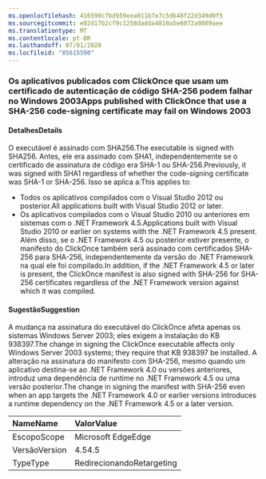 ```yaml
---
ms.openlocfilehash: 416590c7bd959eea011b7e7c5db48f22d349d0f5
ms.sourcegitcommit: e02d17b2cf9c1258dadda4810a5e6072a0089aee
ms.translationtype: MT
ms.contentlocale: pt-BR
ms.lasthandoff: 07/01/2020
ms.locfileid: "85615590"
---
```

### <a name="apps-published-with-clickonce-that-use-a-sha-256-code-signing-certificate-may-fail-on-windows-2003"></a><span data-ttu-id="1939d-101">Os aplicativos publicados com ClickOnce que usam um certificado de autenticação de código SHA-256 podem falhar no Windows 2003</span><span class="sxs-lookup"><span data-stu-id="1939d-101">Apps published with ClickOnce that use a SHA-256 code-signing certificate may fail on Windows 2003</span></span>

#### <a name="details"></a><span data-ttu-id="1939d-102">Detalhes</span><span class="sxs-lookup"><span data-stu-id="1939d-102">Details</span></span>

<span data-ttu-id="1939d-103">O executável é assinado com SHA256.</span><span class="sxs-lookup"><span data-stu-id="1939d-103">The executable is signed with SHA256.</span></span> <span data-ttu-id="1939d-104">Antes, ele era assinado com SHA1, independentemente se o certificado de assinatura de código era SHA-1 ou SHA-256.</span><span class="sxs-lookup"><span data-stu-id="1939d-104">Previously, it was signed with SHA1 regardless of whether the code-signing certificate was SHA-1 or SHA-256.</span></span> <span data-ttu-id="1939d-105">Isso se aplica a:</span><span class="sxs-lookup"><span data-stu-id="1939d-105">This applies to:</span></span>

- <span data-ttu-id="1939d-106">Todos os aplicativos compilados com o Visual Studio 2012 ou posterior.</span><span class="sxs-lookup"><span data-stu-id="1939d-106">All applications built with Visual Studio 2012 or later.</span></span>
- <span data-ttu-id="1939d-107">Os aplicativos compilados com o Visual Studio 2010 ou anteriores em sistemas com o .NET Framework 4.5.</span><span class="sxs-lookup"><span data-stu-id="1939d-107">Applications built with Visual Studio 2010 or earlier on systems with the .NET Framework 4.5 present.</span></span>
<span data-ttu-id="1939d-108">Além disso, se o .NET Framework 4.5 ou posterior estiver presente, o manifesto do ClickOnce também será assinado com certificados SHA-256 para SHA-256, independentemente da versão do .NET Framework na qual ele foi compilado.</span><span class="sxs-lookup"><span data-stu-id="1939d-108">In addition, if the .NET Framework 4.5 or later is present, the ClickOnce manifest is also signed with SHA-256 for SHA-256 certificates regardless of the .NET Framework version against which it was compiled.</span></span>

#### <a name="suggestion"></a><span data-ttu-id="1939d-109">Sugestão</span><span class="sxs-lookup"><span data-stu-id="1939d-109">Suggestion</span></span>

<span data-ttu-id="1939d-110">A mudança na assinatura do executável do ClickOnce afeta apenas os sistemas Windows Server 2003; eles exigem a instalação do KB 938397.</span><span class="sxs-lookup"><span data-stu-id="1939d-110">The change in signing the ClickOnce executable affects only Windows Server 2003 systems; they require that KB 938397 be installed.</span></span> <span data-ttu-id="1939d-111">A alteração na assinatura do manifesto com SHA-256, mesmo quando um aplicativo destina-se ao .NET Framework 4.0 ou versões anteriores, introduz uma dependência de runtime no .NET Framework 4.5 ou uma versão posterior.</span><span class="sxs-lookup"><span data-stu-id="1939d-111">The change in signing the manifest with SHA-256 even when an app targets the .NET Framework 4.0 or earlier versions introduces a runtime dependency on the .NET Framework 4.5 or a later version.</span></span>

| <span data-ttu-id="1939d-112">Name</span><span class="sxs-lookup"><span data-stu-id="1939d-112">Name</span></span>    | <span data-ttu-id="1939d-113">Valor</span><span class="sxs-lookup"><span data-stu-id="1939d-113">Value</span></span>       |
|:--------|:------------|
| <span data-ttu-id="1939d-114">Escopo</span><span class="sxs-lookup"><span data-stu-id="1939d-114">Scope</span></span>   | <span data-ttu-id="1939d-115">Microsoft Edge</span><span class="sxs-lookup"><span data-stu-id="1939d-115">Edge</span></span>        |
| <span data-ttu-id="1939d-116">Versão</span><span class="sxs-lookup"><span data-stu-id="1939d-116">Version</span></span> | <span data-ttu-id="1939d-117">4.5</span><span class="sxs-lookup"><span data-stu-id="1939d-117">4.5</span></span>         |
| <span data-ttu-id="1939d-118">Type</span><span class="sxs-lookup"><span data-stu-id="1939d-118">Type</span></span>    | <span data-ttu-id="1939d-119">Redirecionando</span><span class="sxs-lookup"><span data-stu-id="1939d-119">Retargeting</span></span> |
